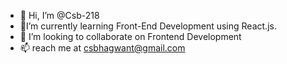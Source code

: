 - 👋 Hi, I’m @Csb-218
- 👀I’m currently learning Front-End Development using React.js.
- 💞️ I’m looking to collaborate on Frontend Development
- 📫 reach me at csbhagwant@gmail.com

<!---
Csb-218/Csb-218 is a ✨ special ✨ repository because its `README.md` (this file) appears on your GitHub profile.
You can click the Preview link to take a look at your changes.
--->
